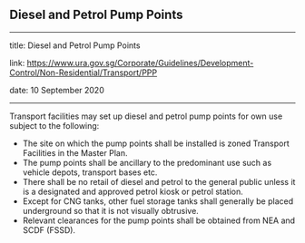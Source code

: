 ## Diesel and Petrol Pump Points
---
title: Diesel and Petrol Pump Points

link: https://www.ura.gov.sg/Corporate/Guidelines/Development-Control/Non-Residential/Transport/PPP

date: 10 September 2020

---


Transport facilities may set up diesel and petrol pump points for own use subject to the following:

-   The site on which the pump points shall be installed is zoned Transport Facilities in the Master Plan.
-   The pump points shall be ancillary to the predominant use such as vehicle depots, transport bases etc.
-   There shall be no retail of diesel and petrol to the general public unless it is a designated and approved petrol kiosk or petrol station.
-   Except for CNG tanks, other fuel storage tanks shall generally be placed underground so that it is not visually obtrusive.
-   Relevant clearances for the pump points shall be obtained from NEA and SCDF (FSSD).



